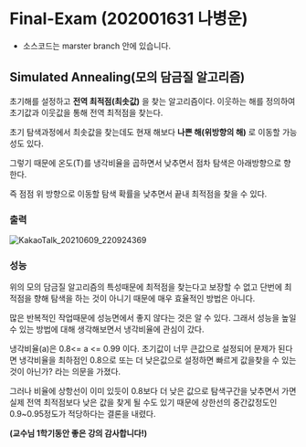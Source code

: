 # Final-Exam (202001631 나병운)
* 소스코드는 marster branch 안에 있습니다.

## Simulated Annealing(모의 담금질 알고리즘)
초기해를 설정하고 **전역 최적점(최솟값)** 을 찾는 알고리즘이다. 이웃하는 해를 정의하여 초기값과 이웃값을 통해 전역 최적점을 찾는다.

초기 탐색과정에서 최솟값을 찾는데도 현재 해보다 **나쁜 해(위방향의 해)** 로 이동할 가능성도 있다.

그렇기 때문에 온도(T)를 냉각비율을 곱하면서 낮추면서 점차 탐색은 아래방향으로 향한다.

즉 점점 위 방향으로 이동할 탐색 확률을 낮추면서 끝내 최적점을 찾을 수 있다.

### 출력
![KakaoTalk_20210609_220924369](https://user-images.githubusercontent.com/80372995/121360438-63550080-c96f-11eb-97a7-b6a4312ca6ca.jpg)


### 성능
위의 모의 담금질 알고리즘의 특성때문에 최적점을 찾는다고 보장할 수 없고 단번에 최적점을 향해 탐색을 하는 것이 아니기 때문에 매우 효율적인 방법은 아니다.

많은 반복적인 작업때문에 성능면에서 좋지 않다는 것은 알 수 있다. 그래서 성능을 높일 수 있는 방법에 대해 생각해보면서 냉각비율에 관심이 갔다.

냉각비율(a)은 0.8<= a <= 0.99 이다. 초기값이 너무 큰값으로 설정되어 문제가 된다면 냉각비율을 최하점인 0.8으로 또는 더 낮은값으로 설정하면 빠르게 값을찾을 수 있는 것이 아닌가? 라는 의문을 가졌다.

그러나 비율에 상항선이 이미 있듯이 0.8보다 더 낮은 값으로 탐색구간을 낮추면서 가면 실제 전역 최적점보다 낮은 값을 찾게 될 수도 있기 때문에 상한선의 중간값정도인 0.9~0.95정도가 적당하다는 결론을 내렸다.




**(교수님 1학기동안 좋은 강의 감사합니다!)**
